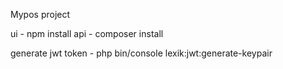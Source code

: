 Mypos project

ui - npm install
api - composer install

generate jwt token - php bin/console lexik:jwt:generate-keypair
